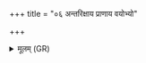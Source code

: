 +++
title = "०६ अन्तरिक्षाय प्राणाय वयोभ्यो"

+++
<details><summary>मूलम् (GR)</summary>

अन्तरिक्षाय प्राणाय वयोभ्यो  
वायवे ऽधिपतये स्वाहा ॥
</details>